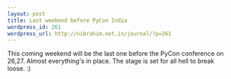 ```yaml
--- 
layout: post
title: Last weekend before PyCon India
wordpress_id: 261
wordpress_url: http://nibrahim.net.in/journal/?p=261
---
```

This coming weekend will be the last one before the PyCon conference on 26,27. Almost everything's in place. The stage is set for all hell to break loose. :)
